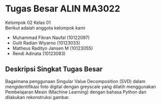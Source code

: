 # Tugas Besar ALIN MA3022
Kelompok 02 Kelas 01  
Berikut adalah anggota kelompok kami  
- Muhammad Fikran Naufal (10122097)
- Gulit Radian Wiyarno (10123033)
- Matheus Radityo Jansen M (10123055)
- Rendi Adinata (10123083)  
## Deskripsi Singkat Tugas Besar  
Bagaimana penggunaan Singular Value Decomposition (SVD) dalam mengidentifikasi foto digital dengan greyscale yang dilatih menggunakan Pembelajaran Mesin (Machine Learning) dengan bahasa Python dan dilakukan rekonstruksi gambar. 
